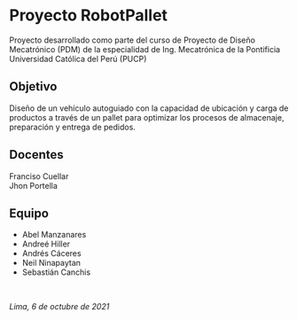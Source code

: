# Proyecto RobotPallet
 
Proyecto desarrollado como parte del curso de Proyecto de Diseño Mecatrónico (PDM) de la especialidad de Ing. Mecatrónica de la Pontificia Universidad Católica del Perú (PUCP)

## Objetivo

Diseño de un vehículo autoguiado con la capacidad de ubicación y carga de productos a través de un pallet para optimizar los procesos de almacenaje, preparación y entrega de pedidos.
<br>

## Docentes
Franciso Cuellar<br> 
Jhon Portella <br>

## Equipo

* Abel Manzanares <br> 
* Andreé Hiller <br> 
* Andrés Cáceres <br> 
* Neil Ninapaytan <br> 
* Sebastián Canchis <br> 

<br> 

*Lima, 6 de octubre de 2021*
